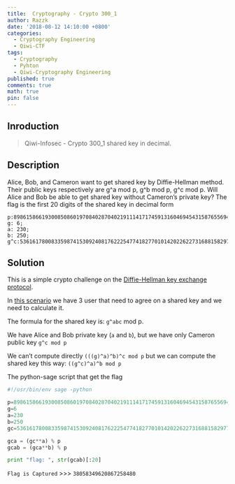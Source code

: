 ```yaml
---
title:  Cryptography - Crypto 300_1
author: Razzk
date: '2018-08-12 14:10:00 +0800'
categories:
  - Cryptography Engineering 
  - Qiwi-CTF
tags:
  - Cryptography
  - Pyhton
  - Qiwi-Cryptography Engineering
published: true
comments: true
math: true
pin: false
---
```


## Inroduction

>  Qiwi-Infosec - Crypto 300_1 shared key in decimal. 

## Description

Alice, Bob, and Cameron want to get shared key by Diffie-Hellman method. Their public keys respectively are g^a mod p, g^b mod p, g^c mod p. Will Alice and Bob be able to get shared key without Cameron’s private key? The flag is the first 20 digits of the shared key in decimal form
```
p:8986158661930085086019708402870402191114171745913160469454315876556947370642799226714405016920875594030192024506376929926694545081888689821796050434591251;
g: 6;
a: 230;
b: 250;
g^c:5361617800833598741530924081762225477418277010142022622731688158297759621329407070985497917078988781448889947074350694220209769840915705739528359582454617;
```


## Solution

This is a simple crypto challenge on the [Diffie-Hellman key exchange protocol](https://en.wikipedia.org/wiki/Diffie%E2%80%93Hellman_key_exchange).

In [this scenario](https://en.wikipedia.org/wiki/Diffie%E2%80%93Hellman_key_exchange#Operation_with_more_than_two_parties) we have 3 user that need to agree on a shared key and we need to calculate it.

The formula for the shared key is: `g^abc` mod p.

We have Alice and Bob private key (`a` and `b`), but we have only Cameron public key `g^c mod p`

We can’t compute directly `(((g)^a)^b)^c mod p` but we can compute the shared key this way:
`((g^c)^a)^b mod p`

The python-sage script that get the flag

```python
#!/usr/bin/env sage -python

p=8986158661930085086019708402870402191114171745913160469454315876556947370642799226714405016920875594030192024506376929926694545081888689821796050434591251
g=6
a=230
b=250
gc=5361617800833598741530924081762225477418277010142022622731688158297759621329407070985497917078988781448889947074350694220209769840915705739528359582454617

gca = (gc**a) % p
gcab = (gca**b) % p

print "flag: ", str(gcab)[:20]
```
` Flag is Captured ` >>> `38058349620867258480`

